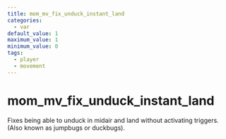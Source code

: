 ```yaml
---
title: mom_mv_fix_unduck_instant_land
categories:
  - var
default_value: 1
maximum_value: 1
minimum_value: 0
tags:
  - player
  - movement
---
```


# mom_mv_fix_unduck_instant_land

Fixes being able to unduck in midair and land without activating triggers. (Also known as jumpbugs or duckbugs).
